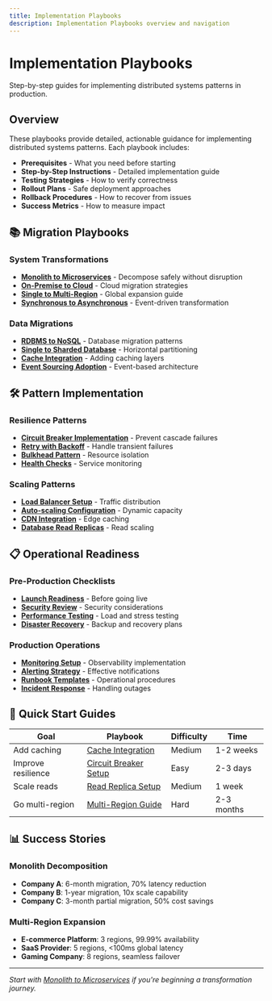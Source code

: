 ```yaml
---
title: Implementation Playbooks
description: Implementation Playbooks overview and navigation
---
```


# Implementation Playbooks

Step-by-step guides for implementing distributed systems patterns in production.

## Overview

These playbooks provide detailed, actionable guidance for implementing distributed systems patterns. Each playbook includes:

- **Prerequisites** - What you need before starting
- **Step-by-Step Instructions** - Detailed implementation guide
- **Testing Strategies** - How to verify correctness
- **Rollout Plans** - Safe deployment approaches
- **Rollback Procedures** - How to recover from issues
- **Success Metrics** - How to measure impact

## 📚 Migration Playbooks

### System Transformations
- **[Monolith to Microservices](../../monolith-to-microservices.md)** - Decompose safely without disruption
- **[On-Premise to Cloud](on-premise-to-cloud/)** - Cloud migration strategies
- **[Single to Multi-Region](single-to-multi-region/)** - Global expansion guide
- **[Synchronous to Asynchronous](sync-to-async/)** - Event-driven transformation

### Data Migrations
- **[RDBMS to NoSQL](rdbms-to-nosql/)** - Database migration patterns
- **[Single to Sharded Database](database-sharding/)** - Horizontal partitioning
- **[Cache Integration](cache-integration/)** - Adding caching layers
- **[Event Sourcing Adoption](event-sourcing-adoption/)** - Event-based architecture

## 🛠️ Pattern Implementation

### Resilience Patterns
- **[Circuit Breaker Implementation](circuit-breaker-setup/)** - Prevent cascade failures
- **[Retry with Backoff](retry-implementation/)** - Handle transient failures
- **[Bulkhead Pattern](bulkhead-setup/)** - Resource isolation
- **[Health Checks](health-check-implementation/)** - Service monitoring

### Scaling Patterns
- **[Load Balancer Setup](load-balancer-setup/)** - Traffic distribution
- **[Auto-scaling Configuration](auto-scaling-setup/)** - Dynamic capacity
- **[CDN Integration](cdn-integration/)** - Edge caching
- **[Database Read Replicas](read-replica-setup/)** - Read scaling

## 📋 Operational Readiness

### Pre-Production Checklists
- **[Launch Readiness](launch-readiness/)** - Before going live
- **[Security Review](security-checklist/)** - Security considerations
- **[Performance Testing](../../performance-testing.md)** - Load and stress testing
- **[Disaster Recovery](disaster-recovery/)** - Backup and recovery plans

### Production Operations
- **[Monitoring Setup](monitoring-setup/)** - Observability implementation
- **[Alerting Strategy](alerting-strategy/)** - Effective notifications
- **[Runbook Templates](runbook-templates/)** - Operational procedures
- **[Incident Response](../../incident-response.md)** - Handling outages

## 🎯 Quick Start Guides

| Goal | Playbook | Difficulty | Time |
|------|----------|------------|------|
| Add caching | [Cache Integration](cache-integration/) | Medium | 1-2 weeks |
| Improve resilience | [Circuit Breaker Setup](circuit-breaker-setup/) | Easy | 2-3 days |
| Scale reads | [Read Replica Setup](read-replica-setup/) | Medium | 1 week |
| Go multi-region | [Multi-Region Guide](single-to-multi-region/) | Hard | 2-3 months |

## 📊 Success Stories

### Monolith Decomposition
- **Company A**: 6-month migration, 70% latency reduction
- **Company B**: 1-year migration, 10x scale capability
- **Company C**: 3-month partial migration, 50% cost savings

### Multi-Region Expansion
- **E-commerce Platform**: 3 regions, 99.99% availability
- **SaaS Provider**: 5 regions, <100ms global latency
- **Gaming Company**: 8 regions, seamless failover

---

*Start with [Monolith to Microservices](../../monolith-to-microservices.md) if you're beginning a transformation journey.*